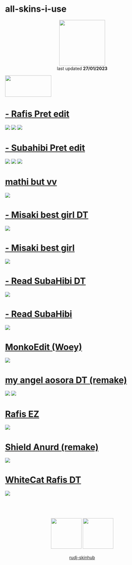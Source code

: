 # all-skins-i-use
<p align="center">
<a href="https://osu.ppy.sh/users/20579011">
  <img src="https://a.ppy.sh/20579011"  
       width="150"
       height="150"></a>
<br>
last updated <b>27/01/2023</b>
</p>

<a href="https://www.youtube.com/watch?v=kbbgypvGPgM">
<img src="https://i.imgur.com/uDyKiLi.png"
       width="151" 
       height="70"/></a>

# [- Rafis Pret edit](https://github.com/rudj-skinhub/woal/raw/tyfh/pret/-%20Rafis%20Pret%20edit.osk)
[![](https://i.imgur.com/gCLQfVI.png)](https://github.com/rudj-skinhub/woal/raw/tyfh/pret/-%20Rafis%20Pret%20edit.osk)
[![](https://i.imgur.com/TnExmcS.png)](https://github.com/rudj-skinhub/woal/raw/tyfh/pret/-%20Rafis%20Pret%20edit.osk)
[![](https://i.imgur.com/IxrowQw.png)](https://github.com/rudj-skinhub/woal/raw/tyfh/pret/-%20Rafis%20Pret%20edit.osk)

# [- Subahibi Pret edit](https://github.com/rudj-skinhub/woal/raw/tyfh/pret/-%20Subahibi%20Pret%20edit.osk)
[![](https://i.imgur.com/QOZUSrg.png)](https://github.com/rudj-skinhub/woal/raw/tyfh/pret/-%20Subahibi%20Pret%20edit.osk)
[![](https://i.imgur.com/fUiwsAQ.png)](https://github.com/rudj-skinhub/woal/raw/tyfh/pret/-%20Subahibi%20Pret%20edit.osk)
[![](https://i.imgur.com/fuiaDjY.png)](https://github.com/rudj-skinhub/woal/raw/tyfh/pret/-%20Subahibi%20Pret%20edit.osk)

# [mathi but vv](https://github.com/rudj-skinhub/woal/raw/tyfh/pret/mathi%20but%20VV.osk)
[![](https://i.imgur.com/2OiQ8fV.png)](https://github.com/rudj-skinhub/woal/raw/tyfh/pret/mathi%20but%20VV.osk) 

# [- Misaki best girl DT](https://github.com/rudj-skinhub/woal/raw/tyfh/pret/-%20Misaki%20best%20girl%20DT.osk)
[![](https://i.imgur.com/roulFDR.png)](https://github.com/rudj-skinhub/woal/raw/tyfh/pret/-%20Misaki%20best%20girl%20DT.osk)

# [- Misaki best girl](https://github.com/rudj-skinhub/woal/raw/tyfh/pret/-%20Misaki%20best%20girl.osk)
[![](https://i.imgur.com/wjL1YRL.png)](https://github.com/rudj-skinhub/woal/raw/tyfh/pret/-%20Misaki%20best%20girl.osk)

# [- Read SubaHibi DT](https://github.com/rudj-skinhub/woal/raw/tyfh/pret/-%20Read%20SubaHibi%20DT.osk)
[![](https://i.imgur.com/dp8xWbM.png)](https://github.com/rudj-skinhub/woal/raw/tyfh/pret/-%20Read%20SubaHibi%20DT.osk)

# [- Read SubaHibi](https://github.com/rudj-skinhub/woal/raw/tyfh/pret/-%20Read%20SubaHibi.osk)
[![](https://i.imgur.com/D4qVPrR.png)](https://github.com/rudj-skinhub/woal/raw/tyfh/pret/-%20Read%20SubaHibi.osk)

# [MonkoEdit (Woey)](https://github.com/rudj-skinhub/woal/raw/tyfh/pret/MonkoEdit%20(Woey).osk)
[![](https://i.imgur.com/QaFR5Nf.png)](https://github.com/rudj-skinhub/woal/raw/tyfh/pret/MonkoEdit%20(Woey).osk)

# [my angel aosora DT (remake)](https://github.com/rudj-skinhub/woal/raw/tyfh/pret/my%20angel%20aosora%20DT%20(remake).osk)
[![](https://i.imgur.com/gaOI8WJ.png)](https://github.com/rudj-skinhub/woal/raw/tyfh/pret/my%20angel%20aosora%20DT%20(remake).osk)
[![](https://i.imgur.com/BlMZGMF.png)](https://github.com/rudj-skinhub/woal/raw/tyfh/pret/my%20angel%20aosora%20DT%20(remake).osk)

# [Rafis EZ](https://github.com/rudj-skinhub/woal/raw/tyfh/pret/Rafis%20EZ.osk)
[![](https://i.imgur.com/hMFyMvw.png)](https://github.com/rudj-skinhub/woal/raw/tyfh/pret/Rafis%20EZ.osk)

# [Shield Anurd (remake)](https://github.com/rudj-skinhub/woal/raw/tyfh/pret/Shield%20Anurd%20(remake).osk)
[![](https://i.imgur.com/qoDJeLp.png)](https://github.com/rudj-skinhub/woal/raw/tyfh/pret/Shield%20Anurd%20(remake).osk)

# [WhiteCat Rafis DT](https://github.com/rudj-skinhub/woal/raw/tyfh/pret/WhiteCat%20Rafis%20DT.osk)
[![](https://i.imgur.com/MFsLQPP.png)](https://github.com/rudj-skinhub/woal/raw/tyfh/pret/WhiteCat%20Rafis%20DT.osk)

#
<p align="center">
  <br></br>
  <a href="https://www.twitch.tv/pret13">
  <img src="https://i.imgur.com/HM030lk.png" 
       width="100" 
       height="100"></a>
  <a href="https://twitter.com/Pret13_">
  <img src="https://i.imgur.com/PUQ5uWf.png" 
       width="100" 
       height="100"></a>
  <br></br>
  <a href="README.md">rudj-skinhub</a>
 </p>
